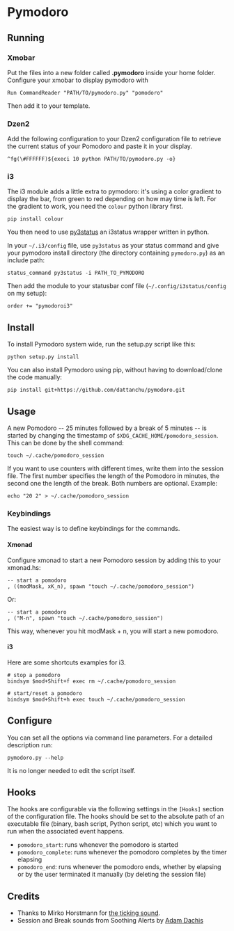 # Pymodoro

## Running

### Xmobar

Put the files into a new folder called **.pymodoro** inside your home folder.
Configure your xmobar to display pymodoro with

    Run CommandReader "PATH/TO/pymodoro.py" "pomodoro"

Then add it to your template.

### Dzen2

Add the following configuration to your Dzen2 configuration file to retrieve the current status of your Pomodoro and paste it in your display.

    ^fg(\#FFFFFF)${execi 10 python PATH/TO/pymodoro.py -o}

### i3

The i3 module adds a little extra to pymodoro: it's using a color gradient to
display the bar, from green to red depending on how may time is left. For the
gradient to work, you need the `colour` python library first.

    pip install colour

You then need to use [py3status](https://github.com/ultrabug/py3status) an
i3status wrapper written in python.

In your `~/.i3/config` file, use `py3status` as your status command and give
your pymodoro install directory (the directory containing `pymodoro.py`) as an
include path:

    status_command py3status -i PATH_TO_PYMODORO

Then add the module to your statusbar conf file (`~/.config/i3status/config` on my setup):

    order += "pymodoroi3"

## Install

To install Pymodoro system wide, run the setup.py script like this:

    python setup.py install

You can also install Pymodoro using pip, without having to download/clone the
code manually:

    pip install git+https://github.com/dattanchu/pymodoro.git

## Usage

A new Pomodoro -- 25 minutes followed by a break of 5 minutes -- is started by
changing the timestamp of `$XDG_CACHE_HOME/pomodoro_session`. This can be done
by the shell command:

    touch ~/.cache/pomodoro_session

If you want to use counters with different times, write them into the session
file. The first number specifies the length of the Pomodoro in minutes, the
second one the length of the break. Both numbers are optional. Example:

    echo "20 2" > ~/.cache/pomodoro_session

### Keybindings

The easiest way is to define keybindings for the commands.

#### Xmonad

Configure xmonad to start a new Pomodoro session by adding this to your
xmonad.hs:

    -- start a pomodoro
    , ((modMask, xK_n), spawn "touch ~/.cache/pomodoro_session")

Or:

    -- start a pomodoro
    , ("M-n", spawn "touch ~/.cache/pomodoro_session")

This way, whenever you hit modMask + n, you will start a new pomodoro.

#### i3

Here are some shortcuts examples for i3.

    # stop a pomodoro
    bindsym $mod+Shift+f exec rm ~/.cache/pomodoro_session

    # start/reset a pomodoro
    bindsym $mod+Shift+h exec touch ~/.cache/pomodoro_session

## Configure

You can set all the options via command line parameters. For a detailed
description run:

    pymodoro.py --help

It is no longer needed to edit the script itself.

## Hooks

The hooks are configurable via the following settings in the `[Hooks]` section
of the configuration file. The hooks should be set to the absolute path of an
executable file (binary, bash script, Python script, etc) which you want to run
when the associated event happens.

- `pomodoro_start`: runs whenever the pomodoro is started
- `pomodoro_complete`: runs whenever the pomodoro completes by the timer
  elapsing
- `pomodoro_end`: runs whenever the pomodoro ends, whether by elapsing or by
  the user terminated it manually (by deleting the session file)

## Credits

* Thanks to Mirko Horstmann for [the ticking
  sound](http://www.freesound.org/people/m1rk0/sounds/50070/).
* Session and Break sounds from Soothing Alerts by [Adam
  Dachis](http://adachis.kinja.com)
